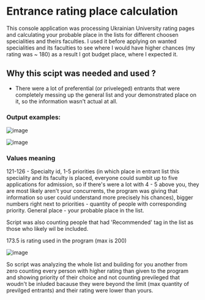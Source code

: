 # Entrance rating place calculation

This console application was processing Ukrainian University rating pages and calculating your probable place in the lists for different choosen specialities and theirs faculties.
I used it before applying on wanted specialities and its faculties to see where I would have higher chances (my rating was ~ 180) as a result I got budget place, where I expected it.

## Why this scipt was needed and used ?
- There were a lot of preferential (or priveleged) entrants that were completely messing up the general list and your demonstrated place on it, so the information wasn't actual at all.

### Output examples:

![image](https://github.com/yankee-co/University-entrance-rating-calculation/assets/72886859/8cd6adb0-b2f4-481e-bc5a-40d5ea68044b)

![image](https://github.com/yankee-co/University-entrance-rating-calculation/assets/72886859/b4947282-745b-4e91-88f4-9877631ec1ac)

### Values meaning

121-126 - Specialty id,
1-5 priorities (in which place in entrant list this speciality and its faculty is placed, everyone could sumbit up to five applications for admission, so if there's were a lot with 4 - 5 above you, they are most likely aren't your concurrents, the program was giving that information so user could understand more precisely his chances),
bigger numbers right next to priorities - quantity of people with corresponding priority.
General place - your probable place in the list.

Script was also counting people that had 'Recommended' tag in the list as those who likely wil be included.

173.5 is rating used in the program (max is 200)

![image](https://github.com/yankee-co/University-entrance-rating-calculation/assets/72886859/76b43cec-b79c-4693-886e-5a7de5b97392)

So script was analyzing the whole list and building for you another from zero counting every person with higher rating than given to the program and showing priority of their choice and not counting previleged that woudn't be inluded bacause they were beyond the limit (max quantity of previlged entrants) and their rating were lower than yours.
